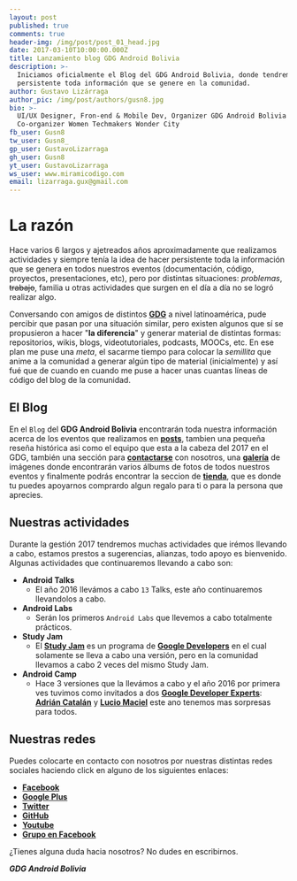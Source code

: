 ```yaml
---
layout: post
published: true
comments: true
header-img: /img/post/post_01_head.jpg
date: 2017-03-10T10:00:00.000Z
title: Lanzamiento blog GDG Android Bolivia
description: >-
  Iniciamos oficialmente el Blog del GDG Android Bolivia, donde tendremos
  persistente toda información que se genere en la comunidad.
author: Gustavo Lizárraga
author_pic: /img/post/authors/gusn8.jpg
bio: >-
  UI/UX Designer, Fron-end & Mobile Dev, Organizer GDG Android Bolivia y
  Co-organizer Women Techmakers Wonder City
fb_user: Gusn8
tw_user: Gusn8_
gp_user: GustavoLizarraga
gh_user: Gusn8
yt_user: GustavoLizarraga
ws_user: www.miramicodigo.com
email: lizarraga.gux@gmail.com
---
```


# La razón

Hace varios 6 largos y ajetreados años aproximadamente que realizamos actividades y siempre tenía la idea de hacer persistente toda la información que se genera en todos nuestros eventos (documentación, código, proyectos, presentaciones, etc), pero por distintas situaciones: *problemas*, ~~trabajo~~, familia u otras actividades que surgen en el día a día no se logró realizar algo.

Conversando con amigos de distintos **[GDG](http://developers.google.com/groups/)** a nivel latinoamérica, pude percibir que pasan por una situación similar, pero existen algunos que sí se propusieron a hacer "**la diferencia**" y generar material de distintas formas: repositorios, wikis, blogs, videotutoriales, podcasts, MOOCs, etc. En ese plan me puse una *meta*, el sacarme tiempo para colocar la *semillita* que anime a la comunidad a generar algún tipo de material (inicialmente) y así fué que de cuando en cuando me puse a hacer unas cuantas líneas de código del blog de la comunidad.

## El Blog

En el `Blog` del **GDG Android Bolivia** encontrarán toda nuestra información acerca de los eventos que realizamos en **[posts](/)**, tambien una pequeña reseña histórica asi como el equipo que esta a la cabeza del 2017 en el GDG, también una sección para **[contactarse](/contacto)** con nosotros, una **[galería](/galeria)** de imágenes donde encontrarán varios álbums de fotos de todos nuestros eventos y finalmente podrás encontrar la seccion de **[tienda](/tienda)**, que es donde tu puedes apoyarnos comprardo algun regalo para ti o para la persona que aprecies.

## Nuestras actividades

Durante la gestión 2017 tendremos muchas actividades que irémos llevando a cabo, estamos prestos a sugerencias, alianzas, todo apoyo es bienvenido.
Algunas actividades que continuaremos llevando a cabo son:

* **Android Talks**
    - El año 2016 llevámos a cabo `13` Talks, este año continuaremos llevandolos a cabo.
* **Android Labs**
    - Serán los primeros `Android Labs` que llevemos a cabo totalmente prácticos.
* **Study Jam**
    - El **[Study Jam](http://developerstudyjams.com/)** es un programa de **[Google Developers](https://developers.google.com)** en el cual solamente se lleva a cabo una versión, pero en la comunidad llevamos a cabo 2 veces del mismo Study Jam.
* **Android Camp**
    - Hace 3 versiones que la llevámos a cabo y el año 2016 por primera ves tuvimos como invitados a dos **[Google Developer Experts](https://developers.google.com/experts/)**: **[Adrián Catalán](https://developers.google.com/experts/people/asd)** y **[Lucio Maciel](https://developers.google.com/experts/people/lucio-maciel.html)** este ano tenemos mas sorpresas para todos.

## Nuestras redes

Puedes colocarte en contacto con nosotros por nuestras distintas redes sociales haciendo click en alguno de los siguientes enlaces:

* **[Facebook](https://www.facebook.com/GDGAndroid.Bo)**
* **[Google Plus](https://plus.google.com/+AndroidboliviaOrg)**
* **[Twitter](https://twitter.com/GDGAndroidBo)**
* **[GitHub](https://www.github.com/GDGAndroidBolivia)**
* **[Youtube](https://www.youtube.com/AndroidboliviaOrg)**
* **[Grupo en Facebook](https://www.facebook.com/groups/GDGAndroidBo/)** 

¿Tienes alguna duda hacia nosotros? No dudes en escribirnos.

***GDG Android Bolivia***
